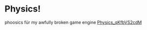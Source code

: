 # Physics!

phoosics für my awfully broken game engine
[Physics_qKfbVS2cdM](https://github.com/maross3/Physics/assets/20687907/14528e2f-2b58-4c96-a7be-70647ad62819)
